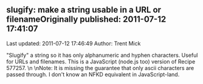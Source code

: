 ## slugify: make a string usable in a URL or filenameOriginally published: 2011-07-12 17:41:07 
Last updated: 2011-07-12 17:46:49 
Author: Trent Mick 
 
"Slugify" a string so it has only alphanumeric and hyphen characters. Useful for URLs and filenames.  This is a JavaScript (node.js too) version of Recipe 577257.\n\nNote: It is missing the guarantee that only ascii characters are passed through. I don't know an NFKD equivalent in JavaScript-land.